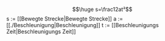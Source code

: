 $$\huge s=\frac12at²$$s := [[Bewegte Strecke|Bewegte Strecke]]
a := [[./Beschleunigung|Beschleunigung]]
t := [[Beschleunigungs Zeit|Beschleunigungs Zeit]]
